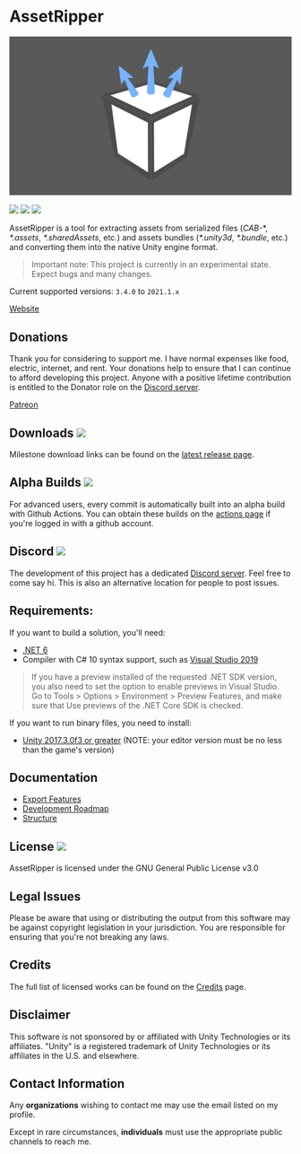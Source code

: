 # AssetRipper

![](Images/AssetRipperLogoBackground.png)

[![](https://img.shields.io/github/downloads/ds5678/AssetRipper/total.svg)](https://github.com/ds5678/AssetRipper/releases)
[![](https://img.shields.io/github/downloads/ds5678/AssetRipper/latest/total.svg)](https://github.com/ds5678/AssetRipper/releases/latest)
[![](https://img.shields.io/github/v/release/ds5678/AssetRipper)](https://github.com/ds5678/AssetRipper/releases/latest)

AssetRipper is a tool for extracting assets from serialized files (*CAB-*\*, *\*.assets*, *\*.sharedAssets*, etc.) and assets bundles (*\*.unity3d*, *\*.bundle*, etc.) and converting them into the native Unity engine format.

> Important note: This project is currently in an experimental state. Expect bugs and many changes.

Current supported versions: `3.4.0` to `2021.1.x`

[Website](https://ds5678.github.io/AssetRipper/)

## Donations

Thank you for considering to support me. I have normal expenses like food, electric, internet, and rent. Your donations help to ensure that I can continue to afford developing this project. Anyone with a positive lifetime contribution is entitled to the Donator role on the [Discord server](https://discord.gg/XqXa53W2Yh).

[Patreon](https://www.patreon.com/ds5678)

## Downloads [![](https://img.shields.io/github/v/release/ds5678/AssetRipper)](https://github.com/ds5678/AssetRipper/releases/latest)

Milestone download links can be found on the [latest release page](https://github.com/ds5678/AssetRipper/releases/latest).


## Alpha Builds [![](https://img.shields.io/github/workflow/status/ds5678/AssetRipper/Publish/master)](https://github.com/ds5678/AssetRipper/actions/workflows/publish.yml)

For advanced users, every commit is automatically built into an alpha build with Github Actions. You can obtain these builds on the [actions page](https://github.com/ds5678/AssetRipper/actions/workflows/publish.yml) if you're logged in with a github account.


## Discord [![](https://img.shields.io/discord/867514400701153281?color=blue&label=AssetRipper)](https://discord.gg/XqXa53W2Yh)

The development of this project has a dedicated [Discord server](https://discord.gg/XqXa53W2Yh). Feel free to come say hi. This is also an alternative location for people to post issues.


## Requirements:

If you want to build a solution, you'll need:

 * [.NET 6](https://dotnet.microsoft.com/download/dotnet/6.0)
 * Compiler with C# 10 syntax support, such as [Visual Studio 2019](https://visualstudio.microsoft.com/downloads/)

> If you have a preview installed of the requested .NET SDK version, you also need to set the option to enable previews in Visual Studio. Go to Tools > Options > Environment > Preview Features, and make sure that Use previews of the .NET Core SDK is checked.

If you want to run binary files, you need to install:

 * [Unity 2017.3.0f3 or greater](https://unity3d.com/get-unity/download/archive) (NOTE: your editor version must be no less than the game's version)
 

## Documentation
 * [Export Features](Docs/ExportFeatures.md)
 * [Development Roadmap](Docs/RoadMap.md)
 * [Structure](Docs/Structure.md)

## License [![](https://img.shields.io/github/license/ds5678/AssetRipper?color=green)](License.md)

AssetRipper is licensed under the GNU General Public License v3.0


## Legal Issues

Please be aware that using or distributing the output from this software may be against copyright legislation in your jurisdiction. You are responsible for ensuring that you're not breaking any laws.


## Credits

The full list of licensed works can be found on the [Credits](Docs/Credits.md) page.


## Disclaimer

This software is not sponsored by or affiliated with Unity Technologies or its affiliates. "Unity" is a registered trademark of Unity Technologies or its affiliates in the U.S. and elsewhere.

## Contact Information

Any **organizations** wishing to contact me may use the email listed on my profile.

Except in rare circumstances, **individuals** must use the appropriate public channels to reach me.
